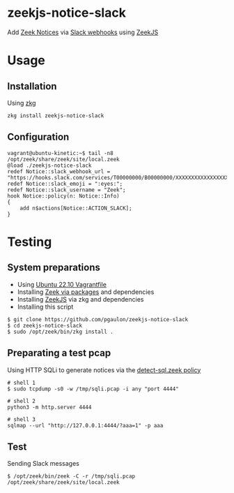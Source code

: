 # zeekjs-notice-slack
Add [Zeek Notices](https://docs.zeek.org/en/master/frameworks/notice.html) via [Slack webhooks](https://api.slack.com/messaging/webhooks) using [ZeekJS](https://zeekjs.readthedocs.io/en/latest/)

# Usage

## Installation

Using [zkg](https://docs.zeek.org/projects/package-manager/en/stable/index.html)
```
zkg install zeekjs-notice-slack
```

## Configuration

```
vagrant@ubuntu-kinetic:~$ tail -n8 /opt/zeek/share/zeek/site/local.zeek
@load ./zeekjs-notice-slack
redef Notice::slack_webhook_url = "https://hooks.slack.com/services/T00000000/B00000000/XXXXXXXXXXXXXXXXXXXXXXXX";
redef Notice::slack_emoji = ":eyes:";
redef Notice::slack_username = "Zeek";
hook Notice::policy(n: Notice::Info)
{
    add n$actions[Notice::ACTION_SLACK];
}
```

# Testing

## System preparations

- Using [Ubuntu 22.10 Vagrantfile](https://app.vagrantup.com/ubuntu/boxes/kinetic64)
- Installing [Zeek via packages](https://build.opensuse.org/package/binaries/security:zeek/zeek/xUbuntu_22.10) and dependencies
- Installing [ZeekJS](https://github.com/corelight/zeekjs#building) via zkg and dependencies
- Installing this script

```
$ git clone https://github.com/pgaulon/zeekjs-notice-slack
$ cd zeekjs-notice-slack
$ sudo /opt/zeek/bin/zkg install .
```

## Preparating a test pcap

Using HTTP SQLi to generate notices via the [detect-sql.zeek policy](https://github.com/zeek/zeek/blob/master/scripts/policy/protocols/http/detect-sqli.zeek)
```
# shell 1
$ sudo tcpdump -s0 -w /tmp/sqli.pcap -i any "port 4444"

# shell 2
python3 -m http.server 4444

# shell 3
sqlmap --url "http://127.0.0.1:4444/?aaa=1" -p aaa
```

## Test

Sending Slack messages
```
$ /opt/zeek/bin/zeek -C -r /tmp/sqli.pcap /opt/zeek/share/zeek/site/local.zeek
```
